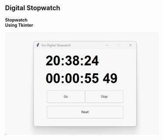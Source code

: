 ## Digital Stopwatch
**Stopwatch**  
**Using Tkinter**

![](https://github.com/bubjoin/gui-digital-stopwatch/blob/29933469519f1a04b59b8ca3e6d9c2ec0f158f0d/gui_digital_stopwatch_demo.gif)